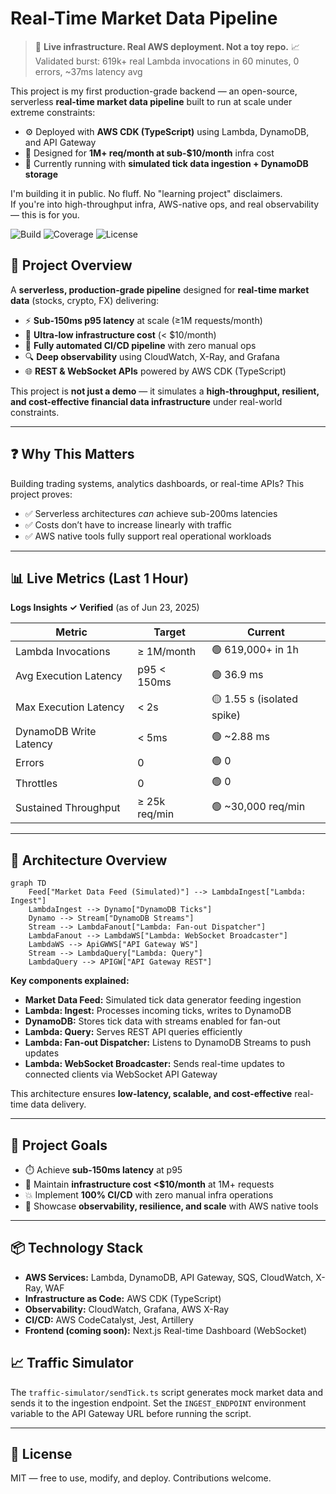 # Real-Time Market Data Pipeline

> 🚀 **Live infrastructure. Real AWS deployment. Not a toy repo.**
📈 Validated burst: 619k+ real Lambda invocations in 60 minutes, 0 errors, ~37ms latency avg


This project is my first production-grade backend — an open-source, serverless **real-time market data pipeline** built to run at scale under extreme constraints:

- ⚙️ Deployed with **AWS CDK (TypeScript)** using Lambda, DynamoDB, and API Gateway  
- 💸 Designed for **1M+ req/month at sub-$10/month** infra cost  
- 🔁 Currently running with **simulated tick data ingestion + DynamoDB storage**

I'm building it in public. No fluff. No "learning project" disclaimers.  
If you're into high-throughput infra, AWS-native ops, and real observability — this is for you.

![Build](https://img.shields.io/badge/build-passing-brightgreen)
![Coverage](https://img.shields.io/badge/coverage-0%25-yellow)
![License](https://img.shields.io/badge/license-MIT-blue)


## 🚀 Project Overview

A **serverless, production-grade pipeline** designed for **real-time market data** (stocks, crypto, FX) delivering:

- ⚡ **Sub-150ms p95 latency** at scale (≥1M requests/month)  
- 💸 **Ultra-low infrastructure cost** (< $10/month)  
- 🔧 **Fully automated CI/CD pipeline** with zero manual ops  
- 🔍 **Deep observability** using CloudWatch, X-Ray, and Grafana  
- 🌐 **REST & WebSocket APIs** powered by AWS CDK (TypeScript)  

This project is **not just a demo** — it simulates a **high-throughput, resilient, and cost-effective financial data infrastructure** under real-world constraints.

---

## ❓ Why This Matters

Building trading systems, analytics dashboards, or real-time APIs? This project proves:

- ✅ Serverless architectures *can* achieve sub-200ms latencies  
- ✅ Costs don’t have to increase linearly with traffic  
- ✅ AWS native tools fully support real operational workloads  

---

## 📊 Live Metrics (Last 1 Hour)

**Logs Insights ✓ Verified** (as of Jun 23, 2025)

| Metric                    | Target             | Current                    |
|---------------------------|--------------------|----------------------------|
| Lambda Invocations        | ≥ 1M/month         | 🟢 619,000+ in 1h          |
| Avg Execution Latency     | p95 < 150ms        | 🟢 36.9 ms                 |
| Max Execution Latency     | < 2s               | 🟡 1.55 s (isolated spike) |
| DynamoDB Write Latency    | < 5ms              | 🟢 ~2.88 ms                |
| Errors                    | 0                  | 🟢 0                       |
| Throttles                 | 0                  | 🟢 0                       |
| Sustained Throughput      | ≥ 25k req/min      | 🟢 ~30,000 req/min         |

---

## 🧱 Architecture Overview

```mermaid
graph TD
    Feed["Market Data Feed (Simulated)"] --> LambdaIngest["Lambda: Ingest"]
    LambdaIngest --> Dynamo["DynamoDB Ticks"]
    Dynamo --> Stream["DynamoDB Streams"]
    Stream --> LambdaFanout["Lambda: Fan-out Dispatcher"]
    LambdaFanout --> LambdaWS["Lambda: WebSocket Broadcaster"]
    LambdaWS --> ApiGWWS["API Gateway WS"]
    Stream --> LambdaQuery["Lambda: Query"]
    LambdaQuery --> APIGW["API Gateway REST"]
```

**Key components explained:**

- **Market Data Feed:** Simulated tick data generator feeding ingestion  
- **Lambda: Ingest:** Processes incoming ticks, writes to DynamoDB  
- **DynamoDB:** Stores tick data with streams enabled for fan-out  
- **Lambda: Query:** Serves REST API queries efficiently  
- **Lambda: Fan-out Dispatcher:** Listens to DynamoDB Streams to push updates  
- **Lambda: WebSocket Broadcaster:** Sends real-time updates to connected clients via WebSocket API Gateway  

This architecture ensures **low-latency, scalable, and cost-effective** real-time data delivery.

---

## 🎯 Project Goals

- ⏱️ Achieve **sub-150ms latency** at p95  
- 💸 Maintain **infrastructure cost <$10/month** at 1M+ requests  
- 💥 Implement **100% CI/CD** with zero manual infra operations  
- 🧠 Showcase **observability, resilience, and scale** with AWS native tools  

---

## 📦 Technology Stack

- **AWS Services:** Lambda, DynamoDB, API Gateway, SQS, CloudWatch, X-Ray, WAF  
- **Infrastructure as Code:** AWS CDK (TypeScript)  
- **Observability:** CloudWatch, Grafana, AWS X-Ray  
- **CI/CD:** AWS CodeCatalyst, Jest, Artillery
- **Frontend (coming soon):** Next.js Real-time Dashboard (WebSocket)

## 📈 Traffic Simulator

The `traffic-simulator/sendTick.ts` script generates mock market data and sends
it to the ingestion endpoint. Set the `INGEST_ENDPOINT` environment variable to
the API Gateway URL before running the script.

---

## 📎 License

MIT — free to use, modify, and deploy. Contributions welcome.
